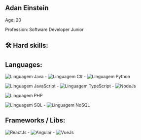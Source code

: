 ## Adan Einstein ###

Age: 20

Profession: Software Developer Junior


## 🛠️ Hard skills:
## Languages:
![Linguagem Java](https://img.shields.io/badge/-Java-orange) - ![Linguagem C#](https://img.shields.io/badge/-C%23-green) - ![Linguagem Python](https://img.shields.io/badge/-Python-blue)

![Linguagem JavaScript](https://img.shields.io/badge/-JavaScript-yellow) - ![Linguagem TypeScript](https://img.shields.io/badge/-TypeScript-blue) - ![NodeJs](https://img.shields.io/badge/-NodeJs-success)

![Linguagem PHP](https://img.shields.io/badge/-PHP-blueviolet)

![Linguagem SQL](https://img.shields.io/badge/-SQL-red) - ![Linguagem NoSQL](https://img.shields.io/badge/-NoSQL-lightgrey)
## Frameworks / Libs:
![ReactJs](https://img.shields.io/badge/-ReactJs-blue) - ![Angular](https://img.shields.io/badge/-Angular-red) - ![VueJs](https://img.shields.io/badge/-VueJs-green)

